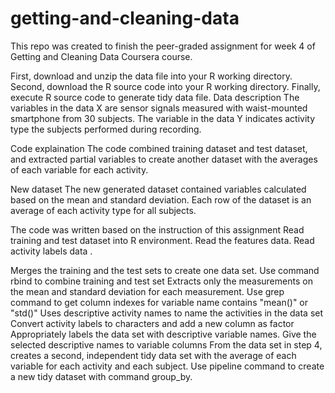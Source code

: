 # getting-and-cleaning-data


This repo was created to finish the peer-graded assignment for week 4 of Getting and Cleaning Data Coursera course.

First, download and unzip the data file into your R working directory.
Second, download the R source code into your R working directory.
Finally, execute R source code to generate tidy data file.
Data description
The variables in the data X are sensor signals measured with waist-mounted smartphone from 30 subjects. The variable in the data Y indicates activity type the subjects performed during recording.

Code explaination
The code combined training dataset and test dataset, and extracted partial variables to create another dataset with the averages of each variable for each activity.

New dataset
The new generated dataset contained variables calculated based on the mean and standard deviation. Each row of the dataset is an average of each activity type for all subjects.

The code was written based on the instruction of this assignment
Read training and test dataset into R environment. Read the features data. Read activity labels data .

Merges the training and the test sets to create one data set. Use command rbind to combine training and test set
Extracts only the measurements on the mean and standard deviation for each measurement. Use grep command to get column indexes for variable name contains "mean()" or "std()"
Uses descriptive activity names to name the activities in the data set Convert activity labels to characters and add a new column as factor
Appropriately labels the data set with descriptive variable names. Give the selected descriptive names to variable columns
From the data set in step 4, creates a second, independent tidy data set with the average of each variable for each activity and each subject. Use pipeline command to create a new tidy dataset with command group_by.
